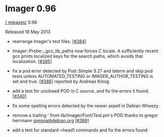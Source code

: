 # Imager 0.96

[ / ](..) [releases/](./) 0.96

Released 19 May 2013

 - rearrange Imager's test files. [[#384]](https://github.com/tonycoz/imager/issues/384)

 - Imager::Probe::_gcc_lib_paths now forces C locale. A sufficiently recent gcc prints localized keys for the search paths, which avoids that localization. [[#385]](https://github.com/tonycoz/imager/issues/385)

 - fix a pod error detected by Pod::Simple 3.27 and laterm and skip pod tests unless AUTOMATED_TESTING or IMAGER_AUTHOR_TESTING is set and true. [[#386]](https://github.com/tonycoz/imager/issues/386) reported by Andreas König

 - add a test for unclosed POD in C source, and fix the errors it found. [[#340]](https://github.com/tonycoz/imager/issues/340)

 - fix some spelling errors detected by the newer aspell in Debian Wheezy.

 - remove a trailing ' from lib/Imager/Font/Test.pm's POD thanks to gregor herrmann <gregoa@debian.org> [[#388]](https://github.com/tonycoz/imager/issues/388)

 - add a test for standard =head1 commands and fix the errors found